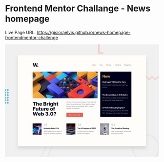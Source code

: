 # Frontend Mentor Challange - News homepage

Live Page URL: https://gisioraelvis.github.io/news-homepage-frontendmentor-challenge

![Design preview for the News homepage coding challenge](./design/desktop-preview.jpg)
